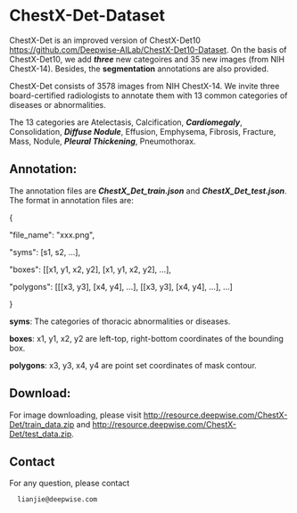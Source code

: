 # ChestX-Det-Dataset

ChestX-Det is an improved version of ChestX-Det10 https://github.com/Deepwise-AILab/ChestX-Det10-Dataset. On the basis of ChestX-Det10, we add ***three*** new categoires and 35 new images (from NIH ChestX-14). Besides, the **segmentation** annotations are also provided.

ChestX-Det consists of 3578 images from NIH ChestX-14. We invite three board-certified radiologists to annotate them with 13 common categories of diseases or abnormalities.  

The 13 categories are Atelectasis, Calcification, ***Cardiomegaly***, Consolidation, ***Diffuse Nodule***, Effusion, Emphysema, Fibrosis, Fracture, Mass, Nodule, ***Pleural Thickening***, Pneumothorax.

## Annotation:

The annotation files are ***ChestX_Det_train.json*** and ***ChestX_Det_test.json***. The format in annotation files are: 

{

"file_name": "xxx.png",

"syms": [s1, s2, ...], 

"boxes": [[x1, y1, x2, y2], [x1, y1, x2, y2], …],	

"polygons": [[[x3, y3], [x4, y4], …], [[x3, y3], [x4, y4], …], ...]

}

**syms**: The categories of thoracic abnormalities or diseases.

**boxes**: x1, y1, x2, y2 are left-top, right-bottom coordinates of the bounding box.

**polygons**: x3, y3, x4, y4 are point set coordinates of mask contour.

## Download:

For image downloading, please visit http://resource.deepwise.com/ChestX-Det/train_data.zip and http://resource.deepwise.com/ChestX-Det/test_data.zip.

## Contact

For any question, please contact

```
  lianjie@deepwise.com
```



